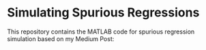 # Simulating Spurious Regressions

This repository contains the MATLAB code for spurious regression simulation based on my Medium Post: 
